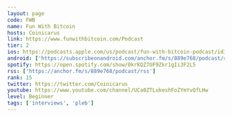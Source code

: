 ```yaml
---
layout: page
code: FWB
name: Fun With Bitcoin
hosts: Coinicarus
link: https://www.funwithbitcoin.com/Podcast
tier: 2
ios: https://podcasts.apple.com/us/podcast/fun-with-bitcoin-podcast/id1481514734
android: ['https://subscribeonandroid.com/anchor.fm/s/889e768/podcast/rss']
spotify: https://open.spotify.com/show/0krKQZ7UF9Zkr1gIi3F2L5
rss: ['https://anchor.fm/s/889e768/podcast/rss']
rank: 15
twitter: https://twitter.com/Coinicarus
youtube: https://www.youtube.com/channel/UCa0ZTLukeshFoZYmYvQfLHw
level: Beginner
tags: ['interviews', 'pleb']
---
```

